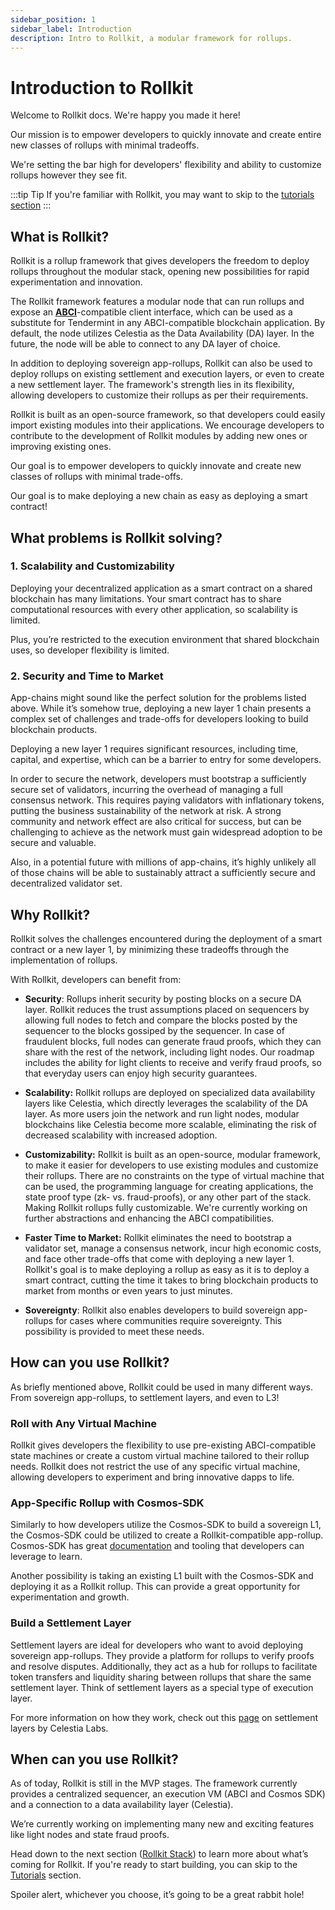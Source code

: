 ```yaml
---
sidebar_position: 1
sidebar_label: Introduction
description: Intro to Rollkit, a modular framework for rollups.
---
```


# Introduction to Rollkit

Welcome to Rollkit docs. We're happy you made it here!

Our mission is to empower developers to quickly innovate and create entire new classes of rollups with minimal tradeoffs.

We're setting the bar high for developers' flexibility and ability to customize rollups however they see fit.

:::tip Tip
If you're familiar with Rollkit, you may want to skip to the [tutorials section](../category/tutorials)
:::

## What is Rollkit?

Rollkit is a rollup framework that gives developers the freedom to deploy rollups throughout the modular stack, opening new possibilities for rapid experimentation and innovation.

The Rollkit framework features a modular node that can run rollups and expose an **[ABCI](https://github.com/informalsystems/tendermint/tree/main/abci)**-compatible client interface, which can be used as a substitute for Tendermint in any ABCI-compatible blockchain application.
By default, the node utilizes Celestia as the Data Availability (DA) layer. In the future, the node will be able to connect to any DA layer of choice.

In addition to deploying sovereign app-rollups, Rollkit can also be used to deploy rollups on existing settlement and execution layers, or even to create a new settlement layer.
The framework's strength lies in its flexibility, allowing developers to customize their rollups as per their requirements.

Rollkit is built as an open-source framework, so that developers could easily import existing modules into their applications.
We encourage developers to contribute to the development of Rollkit modules by adding new ones or improving existing ones.

Our goal is to empower developers to quickly innovate and create new classes of rollups with minimal trade-offs.

Our goal is to make deploying a new chain as easy as deploying a smart contract!

## What problems is Rollkit solving?

### 1. Scalability and Customizability

Deploying your decentralized application as a smart contract on a shared blockchain has many limitations. Your smart contract has to share computational resources with every other application, so scalability is limited.

Plus, you’re restricted to the execution environment that shared blockchain uses, so developer flexibility is limited.

### 2. Security and Time to Market

App-chains might sound like the perfect solution for the problems listed above. While it’s somehow true, deploying a new layer 1 chain presents a complex set of challenges and trade-offs for developers looking to build blockchain products.

Deploying a new layer 1 requires significant resources, including time, capital, and expertise, which can be a barrier to entry for some developers.

In order to secure the network, developers must bootstrap a sufficiently secure set of validators, incurring the overhead of managing a full consensus network. This requires paying validators with inflationary tokens, putting the business sustainability of the network at risk. A strong community and network effect are also critical for success, but can be challenging to achieve as the network must gain widespread adoption to be secure and valuable.

Also, in a potential future with millions of app-chains, it’s highly unlikely all of those chains will be able to sustainably attract a sufficiently secure and decentralized validator set.

## Why Rollkit?

Rollkit solves the challenges encountered during the deployment of a smart contract or a new layer 1, by minimizing these tradeoffs through the implementation of rollups.

With Rollkit, developers can benefit from:

- **Security**:
Rollups inherit security by posting blocks on a secure DA layer. Rollkit reduces the trust assumptions placed on sequencers by allowing full nodes to fetch and compare the blocks posted by the sequencer to the blocks gossiped by the sequencer. In case of fraudulent blocks, full nodes can generate fraud proofs, which they can share with the rest of the network, including light nodes. Our roadmap includes the ability for light clients to receive and verify fraud proofs, so that everyday users can enjoy high security guarantees.

- **Scalability:**
Rollkit rollups are deployed on specialized data availability layers like Celestia, which directly leverages the scalability of the DA layer. As more users join the network and run light nodes, modular blockchains like Celestia become more scalable, eliminating the risk of decreased scalability with increased adoption.

- **Customizability:**
Rollkit is built as an open-source, modular framework, to make it easier for developers to use existing modules and customize their rollups. There are no constraints on the type of virtual machine that can be used, the programming language for creating applications, the state proof type (zk- vs. fraud-proofs), or any other part of the stack. Making Rollkit rollups fully customizable. We're currently working on further abstractions and enhancing the ABCI compatibilities.

- **Faster Time to Market:**
Rollkit eliminates the need to bootstrap a validator set, manage a consensus network, incur high economic costs, and face other trade-offs that come with deploying a new layer 1. Rollkit's goal is to make deploying a rollup as easy as it is to deploy a smart contract, cutting the time it takes to bring blockchain products to market from months or even years to just minutes.

- **Sovereignty**: Rollkit also enables developers to build sovereign app-rollups for cases where communities require sovereignty. This possibility is provided to meet these needs.

## How can you use Rollkit?

As briefly mentioned above, Rollkit could be used in many different ways. From sovereign app-rollups, to settlement layers, and even to L3!  

### Roll with Any Virtual Machine

Rollkit gives developers the flexibility to use pre-existing ABCI-compatible state machines or create a custom virtual machine tailored to their rollup needs. Rollkit does not restrict the use of any specific virtual machine, allowing developers to experiment and bring innovative dapps to life.

### App-Specific Rollup with Cosmos-SDK

Similarly to how developers utilize the Cosmos-SDK to build a sovereign L1, the Cosmos-SDK could be utilized to create a Rollkit-compatible app-rollup.
Cosmos-SDK has great [documentation](https://docs.cosmos.network/main) and tooling that developers can leverage to learn.

Another possibility is taking an existing L1 built with the Cosmos-SDK and deploying it as a Rollkit rollup. This can provide a great opportunity for experimentation and growth.

### Build a Settlement Layer

Settlement layers are ideal for developers who want to avoid deploying sovereign app-rollups. They provide a platform for rollups to verify proofs and resolve disputes.
Additionally, they act as a hub for rollups to facilitate token transfers and liquidity sharing between rollups that share the same settlement layer.
Think of settlement layers as a special type of execution layer.

For more information on how they work, check out this [page](https://celestia.org/learn/modular-settlement-layers/settlement-in-the-modular-stack) on settlement layers by Celestia Labs.

## When can you use Rollkit?

As of today, Rollkit is still in the MVP stages. The framework currently provides a centralized sequencer, an execution VM (ABCI and Cosmos SDK) and a connection to a data availability layer (Celestia).

We’re currently working on implementing many new and exciting features like light nodes and state fraud proofs.

Head down to the next section ([Rollkit Stack](./rollkit-stack.md)) to learn more about what’s coming for Rollkit. If you're ready to start building, you can skip to the [Tutorials](../category/tutorials) section.

Spoiler alert, whichever you choose, it’s going to be a great rabbit hole!
